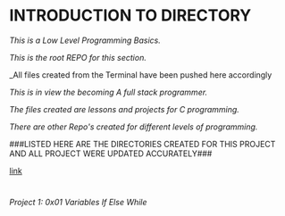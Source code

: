 # INTRODUCTION TO DIRECTORY

_This is a Low Level Programming Basics._

_This is the root REPO for this section._

_All files created from the Terminal have been pushed here accordingly

_This is in view the becoming A full stack programmer._

_The files created are lessons and projects for C programming._

_There are other Repo's created for different levels of programming._

###LISTED HERE ARE THE DIRECTORIES CREATED FOR THIS PROJECT AND ALL PROJECT WERE UPDATED ACCURATELY###

[link](https://github.com/engrproama/alx-low_level_programming/tree/master/0x00-hello_world "Project 0- 0x00 Hello World")
#
*Project 1: 0x01 Variables If Else While*
